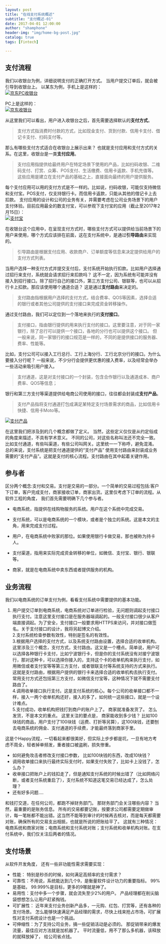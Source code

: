```yaml
---
layout: post
title: "在线支付系统概述"
subtitle: "支付概述-01"
date: 2017-04-01 12:00:00
author: "shamphone"
header-img: "img/home-bg-post.jpg"
catalog: true
tags: [Fintech]

---
```


## 支付流程

我们以收银台为例，详细说明支付的正确打开方式。 当用户提交订单后，就会被引导到收银台上。
以某东为例，手机上是这样的：  
[![京东PC收银台](http://blog.lixf.cn/img/in-post/cashier-phone-jd.png)](http://blog.lixf.cn/img/in-post/cashier-phone-jd.png)

PC上是这样的：  
[![京东收银台](http://blog.lixf.cn/img/in-post/cashier-jd.png)](http://blog.lixf.cn/img/in-post/cashier-jd.png)

从这里我们可以看出，用户进入收银台之后，首先需要选择默认的**支付方式**。 

> 支付方式指消费时付款的方式，比如现金支付、货到付款、信用卡支付、借记卡支付、扫码支付等。

那么有哪些支付方式适合在收银台上展示出来？ 也就是支付应用和支付方式的关系。在这里，收银台是一类**支付应用**。 

> 支付应用指提供给最终用户在特定场景下使用的产品，比如扫码收银、二维码支付、打赏、众筹、POS支付、生活缴费、信用卡返款、手机充值等。 这些应用是建立在支付产品的基础之上，直接面向最终的用户提供服务。 

每个支付应用可以用的支付方式是不一样的。比如说，扫码收银，可能仅支持微信和支付宝。POS支付，仅支持银行卡。而信用卡返款，只能从其他的借记卡上去扣款。 支付应用的设计和公司的业务有关，并需要考虑在公司业务场景下的用户支付体验。目前应用最全的数支付宝，可以参观下支付宝的应用（截止至2017年2月15日）：  
[![支付宝](http://blog.lixf.cn/img/in-post/arch-product.png)](http://blog.lixf.cn/img/in-post/arch-product.png)

在收银台这个应用中，在呈现支付方式时，哪些支付方式可以提供给当前场景下的用户来使用，哪个方式应该排在前面，这在支付系统中，是通过**引导路由**来实现的。 

> 引导路由是根据支付应用、收款商户、订单额度等信息来决定提供给用户的支付方式列表。 

当用户选择一种支付方式并提交支付后，支付系统开始执行扣款。比如用户选择通过招行来支付，系统就会请求招行来扣款吗？ 这不一定，因为系统有可能并没有接入到招行接口。除了招行自己的接口外，第三方支付公司、银联等，也可以从招行卡上扣款。那应该使用哪个通道合适？ 这是通过**支付路由**来决定的。 

> 支付路由指根据用户选择的支付方式，结合费率、QOS等因素，选择合适的银行或者其他公司提供的支付接口来完成资金转移操作。 

通过支付路由，我们可以定位到一个落地来执行的**支付接口**。 

> 支付接口，指由银行提供的用来执行支付的接口。这里要注意，对于同一家银行，除了总行可以提供一个接口，各地的分行也可以提供这个接口。 但一般来说，同一家银行的接口规范是一样的，不同的是提供接口的服务器、费率、性能等。

比如，支付公司可以接入工行总行、工行上海分行、工行北京分行的接口。为什么要接入分行呢？ 一般来说，不少分行会提供更优惠的接入费率，以及经常会举办一些活动来吸引用户接入。 

> 支付通道，这是对支付接口的一个封装，包含合作银行以及通道成本、商户费率、QOS等信息； 

银行和第三方支付等渠道提供给电商公司使用的接口，往往都会封装成**支付产品**。 

> 支付产品指将支付通道打包成满足某特定支付场景需求的商品，比如信用卡快捷、信用卡Moto等。 

[![支付产品](http://blog.lixf.cn/img/in-post/arch-pay-product.jpg)](http://blog.lixf.cn/img/in-post/arch-pay-product.jpg)

在这里我们把涉及到的几个概念都做了定义。 当然，这些定义仅仅是从约定俗成的角度来描述，不具有学术意义。 不同的公司，对这些名称叫法还不完全一致。 比如支付通道，有些叫渠道，有些公司叫网关。这里统一一下称呼，避免混淆。 总的来说，支付系统是把支付通道提供的“支付产品” 使用支付路由来封装成业务需要的“支付产品”。这就是支付的核心流程。支付路由在其中起着关键作用。

## 参与者

区分两个概念:支付和交易。支付是交易的一部分。一个简单的交易过程包括:客户下订单，客户完成支付，商家接收订单，商家出货。这里仅考虑下订单的流程。从软件工程的角度， 我们首先需要明确下几个参与者。

- 电商系统，指提供在线购物服务的系统。用户在这个系统中完成交易。

- 支付系统，可以是电商系统的一个模块，或者是个独立的系统。这是本文的主角，用来完成支付过程。

- 用户，在电商系统中败家的那位。如果使用银行卡做交易，那也被称为持卡人。

- 支付渠道，指用来实际完成资金转移的单位，如微信、支付宝、银行、银联等。

- 商家，就是在电商系统中卖东西或者提供服务的机构。 

## 业务流程

我们以电商系统的订单支付为例，看看支付系统中需要提供的基本功能。 

1. 用户提交订单到电商系统，电商系统对订单进行检验，无问题则调起支付接口执行支付。注意这里支付接口是在服务器端调起的。一般支付接口很少从客户端直接调起。为了安全，支付接口一般要求用HTTPS来访问，并对接口做签名。关于支付接口的设计，我将另起博文介绍。  
2.支付系统检查参数有效性，特别是签名的有效性。  
3.根据用户选择的支付方式，以及系统支付路由设置，选择合适的收单机构。这里涉及三个概念，支付方式，支付路由。这又是一个槽点。简单说，用户可以选择各种银行卡支付，比如宁波银行卡，但是你的支付系统没有对接宁波银行，那对这种卡，可以选择你接入的，支持这个卡的收单机构来执行支付，如用微信或者支付宝等等第三方支付，或者银联支付等系统支持的方式来执行。这就是支付路由，根据用户提供的银行卡来选择合适的收单机构去执行支付。常用支付方式还包括第三方支付，如微信支付宝等，这种情况下就不需要支付路由了。  
4.调用收单接口执行支付。这是支付系统的核心。每个公司的收单接口都不一样，接入一两个收单机构还好，接入的多了，如何统一这些接口，就是一个设计难点。  
5.支付成功，收单机构把钱打到商户的账户上了。 商家就准备发货了。 怎么发货，不是本文的重点。 这里关注的要点是， 商家能收到多少钱？ 比如100块钱的商品，用户支付了100块钱（运费、打折等另算），这100块钱，还要刨去电商系统的佣金、支付通道的手续费，才能最终落到商家手里。

这是个Happy流程，一切看起来都很美好，但实际上步步都是坑，一旦有地方考虑不周全，轻者掉单频发，重者接口被盗刷，损失惨重。  

- 如何避免攻击者修改支付接口参数， 比如100块钱的东西，改成10块钱？  
- 调用收单接口来执行最终实际支付时，如果支付失败了，比如卡上没钱了，怎么办？  
- 收单接口把账户上的钱扣走了，但是通知支付系统的时候出错了（比如网络闪断，或者支付系统重启了），支付系统不知道这笔交易已经达成了，怎么处理？  
- 还有好多问题....

和钱打交道，在任何公司，都跑不掉财务部门。 那财务部门会关注哪些内容？ 当然，最重要的是账务信息。 所有的交易都要记账，按要求公司都需要定期做审计，每一笔帐都不能出错。这当然不能等到审计的时候再去核对，而是每天都需要对账，确保所有的交易支出相抵，也就是所说的把账给平了。 这就有三种情况： 电商系统和商家对账；电商系统和支付系统对账；支付系统和收单机构对账。在支付系统中，我们仅关注后两者的情况。

## 支付场景



从软件开发角度， 还有一些非功能性需求需要实现：
- 性能： 特别是秒杀的时候，如何满足高频率的支付需求？  
- 可靠性：不用说，系统能达到几个9，是衡量软件设计功力的重要指标。 99%是基础， 99.999%是目标，更多的9哪就是神了。  
- 易用性：支付中多一个步骤，就会流失至少2%的用户。 产品经理都在削尖脑袋想想怎么让用户赶紧掏钱。  
- 可扩展性： 近年来支付业务创新产品多，一元购、红包、打赏等，还有各种的支付场景。 怎么能够快速满足产品经理的需求，尽快上线来抢占市场，可扩展性对支付系统设计也是一个挑战。  
- 可伸缩性：为了支持公司业务，搞一些促销活动是必须的。 那促销带来的爆发流量，最佳应对方法就是加机器了。 平时流量低，用不了那么多机器，该释放的就释放掉了， 给公司省点钱。
